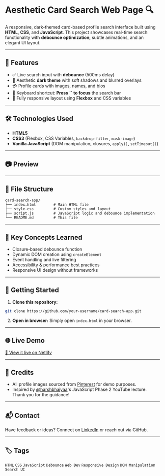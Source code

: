 # Aesthetic Card Search Web Page 🔍

A responsive, dark-themed card-based profile search interface built using **HTML**, **CSS**, and **JavaScript**. This project showcases real-time search functionality with **debounce optimization**, subtle animations, and an elegant UI layout.

---

## 🚀 Features

- ✅ Live search input with **debounce** (500ms delay)
- 🎨 Aesthetic **dark theme** with soft shadows and blurred overlays
- 💳 Profile cards with images, names, and bios
- 🎯 Keyboard shortcut: **Press **``** to focus** the search bar
- 📱 Fully responsive layout using **Flexbox** and CSS variables

---

## 🛠️ Technologies Used

- **HTML5**
- **CSS3** (Flexbox, CSS Variables, `backdrop-filter`, `mask-image`)
- **Vanilla JavaScript** (DOM manipulation, closures, `apply()`, `setTimeout()`)

---

## 📷 Preview



---

## 📂 File Structure

```
card-search-app/
├── index.html        # Main HTML file
├── style.css         # Custom styles and layout
├── script.js         # JavaScript logic and debounce implementation
└── README.md         # This file
```

---

## 🧠 Key Concepts Learned

- Closure-based debounce function
- Dynamic DOM creation using `createElement`
- Event handling and live filtering
- Accessibility & performance best practices
- Responsive UI design without frameworks

---

## 🚀 Getting Started

1. **Clone this repository:**

```bash
git clone https://github.com/your-username/card-search-app.git
```

2. **Open in browser:** Simply open `index.html` in your browser.

---

## 🌐 Live Demo

[🔗 View it live on Netlify](https://aesthetic-card-searcher.netlify.app/)

---

## 🙏 Credits

- All profile images sourced from [Pinterest](https://www.pinterest.com) for demo purposes.
- Inspired by [@harshbhaiyaa](https://x.com/harshbhaiyaa?lang=en)'s JavaScript Phase 2 YouTube lecture. Thank you for the guidance!

---

## 📬 Contact

Have feedback or ideas? Connect on [LinkedIn](https://www.linkedin.com/in/rohit-kumar3607/) or reach out via GitHub.

---

## 🏷️ Tags

`HTML` `CSS` `JavaScript` `Debounce` `Web Dev` `Responsive Design` `DOM Manipulation` `Search UI`

